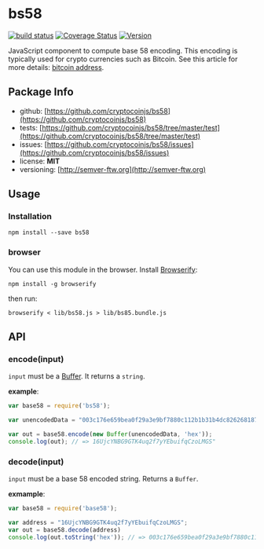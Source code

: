 bs58
===

[![build status](https://secure.travis-ci.org/cryptocoinjs/bs58.png)](http://travis-ci.org/cryptocoinjs/bs58)
[![Coverage Status](https://img.shields.io/coveralls/cryptocoinjs/bs58.svg)](https://coveralls.io/r/cryptocoinjs/bs58)
[![Version](http://img.shields.io/npm/v/bs58.svg)](https://www.npmjs.org/package/bs58)


JavaScript component to compute base 58 encoding. This encoding is typically used for crypto currencies such as Bitcoin. See this article for more details: [bitcoin address](http://procbits.com/2013/08/27/generating-a-bitcoin-address-with-javascript).


Package Info
------------
- github: [https://github.com/cryptocoinjs/bs58](https://github.com/cryptocoinjs/bs58)
- tests: [https://github.com/cryptocoinjs/bs58/tree/master/test](https://github.com/cryptocoinjs/bs58/tree/master/test)
- issues: [https://github.com/cryptocoinjs/bs58/issues](https://github.com/cryptocoinjs/bs58/issues)
- license: **MIT**
- versioning: [http://semver-ftw.org](http://semver-ftw.org)


Usage
-----

### Installation

    npm install --save bs58

### browser

You can use this module in the browser. Install [Browserify](https://github.com/substack/node-browserify):

    npm install -g browserify

then run:

    browserify < lib/bs58.js > lib/bs85.bundle.js


API
---

### encode(input)

`input` must be a [Buffer](http://nodejs.org/api/buffer.html). It returns a `string`.

**example**:

```js
var base58 = require('bs58');

var unencodedData = "003c176e659bea0f29a3e9bf7880c112b1b31b4dc826268187"; 

var out = base58.encode(new Buffer(unencodedData, 'hex'));
console.log(out); // => 16UjcYNBG9GTK4uq2f7yYEbuifqCzoLMGS"
```


### decode(input)

`input` must be a base 58 encoded string. Returns a `Buffer`.

**exmample**:

```js
var base58 = require('base58');

var address = "16UjcYNBG9GTK4uq2f7yYEbuifqCzoLMGS";
var out = base58.decode(address)
console.log(out.toString('hex')); // => 003c176e659bea0f29a3e9bf7880c112b1b31b4dc826268187
```








